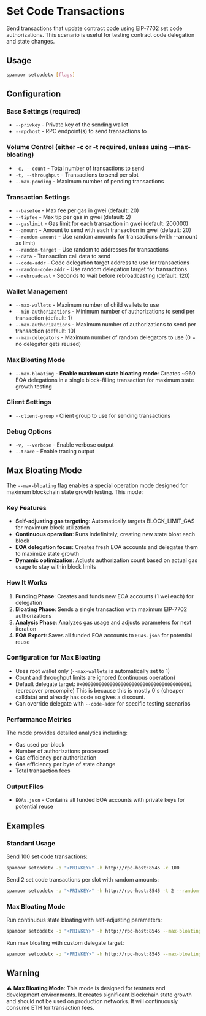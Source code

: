 # Set Code Transactions

Send transactions that update contract code using EIP-7702 set code authorizations. This scenario is useful for testing contract code delegation and state changes.

## Usage

```bash
spamoor setcodetx [flags]
```

## Configuration

### Base Settings (required)
- `--privkey` - Private key of the sending wallet
- `--rpchost` - RPC endpoint(s) to send transactions to

### Volume Control (either -c or -t required, unless using --max-bloating)
- `-c, --count` - Total number of transactions to send
- `-t, --throughput` - Transactions to send per slot
- `--max-pending` - Maximum number of pending transactions

### Transaction Settings
- `--basefee` - Max fee per gas in gwei (default: 20)
- `--tipfee` - Max tip per gas in gwei (default: 2)
- `--gaslimit` - Gas limit for each transaction in gwei (default: 200000)
- `--amount` - Amount to send with each transaction in gwei (default: 20)
- `--random-amount` - Use random amounts for transactions (with --amount as limit)
- `--random-target` - Use random to addresses for transactions
- `--data` - Transaction call data to send
- `--code-addr` - Code delegation target address to use for transactions
- `--random-code-addr` - Use random delegation target for transactions
- `--rebroadcast` - Seconds to wait before rebroadcasting (default: 120)

### Wallet Management
- `--max-wallets` - Maximum number of child wallets to use
- `--min-authorizations` - Minimum number of authorizations to send per transaction (default: 1)
- `--max-authorizations` - Maximum number of authorizations to send per transaction (default: 10)
- `--max-delegators` - Maximum number of random delegators to use (0 = no delegator gets reused)

### Max Bloating Mode
- `--max-bloating` - **Enable maximum state bloating mode**: Creates ~960 EOA delegations in a single block-filling transaction for maximum state growth testing

### Client Settings
- `--client-group` - Client group to use for sending transactions

### Debug Options
- `-v, --verbose` - Enable verbose output
- `--trace` - Enable tracing output

## Max Bloating Mode

The `--max-bloating` flag enables a special operation mode designed for maximum blockchain state growth testing. This mode:

### Key Features
- **Self-adjusting gas targeting**: Automatically targets BLOCK_LIMIT_GAS for maximum block utilization
- **Continuous operation**: Runs indefinitely, creating new state bloat each block
- **EOA delegation focus**: Creates fresh EOA accounts and delegates them to maximize state growth
- **Dynamic optimization**: Adjusts authorization count based on actual gas usage to stay within block limits

### How It Works
1. **Funding Phase**: Creates and funds new EOA accounts (1 wei each) for delegation
2. **Bloating Phase**: Sends a single transaction with maximum EIP-7702 authorizations
3. **Analysis Phase**: Analyzes gas usage and adjusts parameters for next iteration
4. **EOA Export**: Saves all funded EOA accounts to `EOAs.json` for potential reuse

### Configuration for Max Bloating
- Uses root wallet only (`--max-wallets` is automatically set to 1)
- Count and throughput limits are ignored (continuous operation)
- Default delegate target: `0x0000000000000000000000000000000000000001` (ecrecover precompile) 
This is because this is mostly 0's (cheaper calldata) and already has code so gives a discount.
- Can override delegate with `--code-addr` for specific testing scenarios

### Performance Metrics
The mode provides detailed analytics including:
- Gas used per block
- Number of authorizations processed
- Gas efficiency per authorization
- Gas efficiency per byte of state change
- Total transaction fees

### Output Files
- `EOAs.json` - Contains all funded EOA accounts with private keys for potential reuse

## Examples

### Standard Usage
Send 100 set code transactions:
```bash
spamoor setcodetx -p "<PRIVKEY>" -h http://rpc-host:8545 -c 100
```

Send 2 set code transactions per slot with random amounts:
```bash
spamoor setcodetx -p "<PRIVKEY>" -h http://rpc-host:8545 -t 2 --random-amount
```

### Max Bloating Mode
Run continuous state bloating with self-adjusting parameters:
```bash
spamoor setcodetx -p "<PRIVKEY>" -h http://rpc-host:8545 --max-bloating
```

Run max bloating with custom delegate target:
```bash
spamoor setcodetx -p "<PRIVKEY>" -h http://rpc-host:8545 --max-bloating --code-addr 0x1234567890123456789012345678901234567890
```

## Warning

⚠️ **Max Bloating Mode**: This mode is designed for testnets and development environments. It creates significant blockchain state growth and should not be used on production networks. It will continuously consume ETH for transaction fees. 
